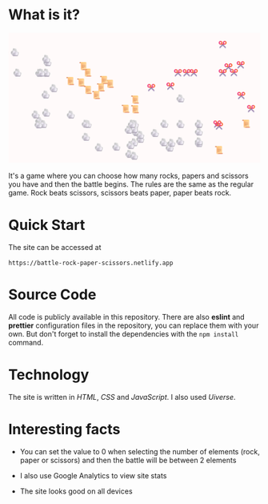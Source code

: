 # What is it?

![Screenshot](./Screenshots/Screenshot_1.png)

It's a game where you can choose how many rocks, papers and scissors you have and then the battle begins. The rules are
the same as the regular game. Rock beats scissors, scissors beats paper, paper beats rock.

# Quick Start

The site can be accessed at

```
https://battle-rock-paper-scissors.netlify.app
```

# Source Code

All code is publicly available in this repository. There are also **eslint** and **prettier** configuration files in the
repository, you can replace them with your own. But don't forget to install the dependencies with the `npm install`
command.

# Technology

The site is written in _HTML_, _CSS_ and _JavaScript_. I also used _Uiverse_.

# Interesting facts

- You can set the value to 0 when selecting the number of elements (rock, paper or scissors) and then the battle will be
  between 2 elements

- I also use Google Analytics to view site stats

- The site looks good on all devices

